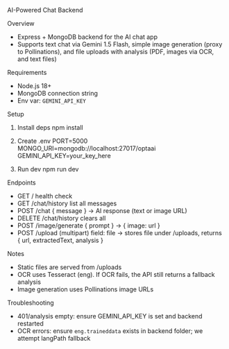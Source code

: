 AI-Powered Chat Backend

Overview
- Express + MongoDB backend for the AI chat app
- Supports text chat via Gemini 1.5 Flash, simple image generation (proxy to Pollinations), and file uploads with analysis (PDF, images via OCR, and text files)

Requirements
- Node.js 18+
- MongoDB connection string
- Env var: `GEMINI_API_KEY`

Setup
1) Install deps
   npm install

2) Create .env
   PORT=5000
   MONGO_URI=mongodb://localhost:27017/optaai
   GEMINI_API_KEY=your_key_here

3) Run dev
   npm run dev

Endpoints
- GET /          health check
- GET /chat/history   list all messages
- POST /chat          { message } → AI response (text or image URL)
- DELETE /chat/history   clears all
- POST /image/generate   { prompt } → { image: url }
- POST /upload (multipart) field: file → stores file under /uploads, returns { url, extractedText, analysis }

Notes
- Static files are served from /uploads
- OCR uses Tesseract (eng). If OCR fails, the API still returns a fallback analysis
- Image generation uses Pollinations image URLs

Troubleshooting
- 401/analysis empty: ensure GEMINI_API_KEY is set and backend restarted
- OCR errors: ensure `eng.traineddata` exists in backend folder; we attempt langPath fallback

